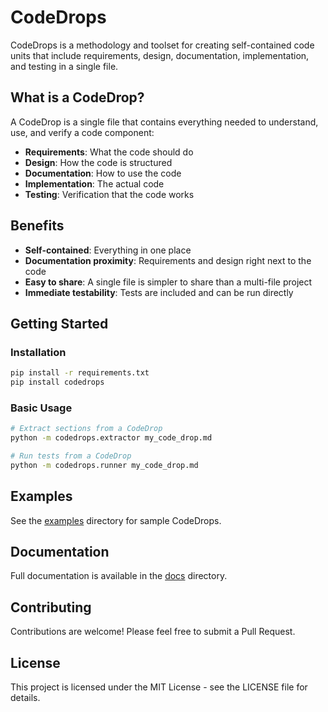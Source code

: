 # CodeDrops

CodeDrops is a methodology and toolset for creating self-contained code units that include requirements, design, documentation, implementation, and testing in a single file.

## What is a CodeDrop?

A CodeDrop is a single file that contains everything needed to understand, use, and verify a code component:

- **Requirements**: What the code should do
- **Design**: How the code is structured
- **Documentation**: How to use the code
- **Implementation**: The actual code
- **Testing**: Verification that the code works

## Benefits

- **Self-contained**: Everything in one place
- **Documentation proximity**: Requirements and design right next to the code
- **Easy to share**: A single file is simpler to share than a multi-file project
- **Immediate testability**: Tests are included and can be run directly

## Getting Started

### Installation

```bash
pip install -r requirements.txt
pip install codedrops
```

### Basic Usage

```bash
# Extract sections from a CodeDrop
python -m codedrops.extractor my_code_drop.md

# Run tests from a CodeDrop
python -m codedrops.runner my_code_drop.md
```

## Examples

See the [examples](examples/) directory for sample CodeDrops.

## Documentation

Full documentation is available in the [docs](docs/) directory.

## Contributing

Contributions are welcome! Please feel free to submit a Pull Request.

## License

This project is licensed under the MIT License - see the LICENSE file for details.
